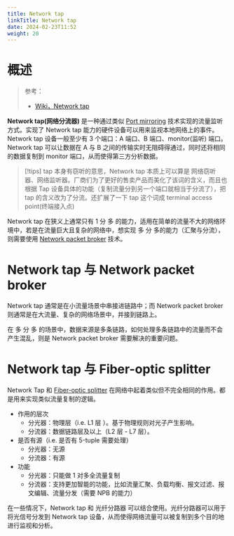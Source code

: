```yaml
---
title: Network tap
linkTitle: Network tap
date: 2024-02-23T11:52
weight: 20
---
```


# 概述

> 参考：
>
> - [Wiki，Network tap](https://en.wikipedia.org/wiki/Network_tap)

**Network tap(网络分流器)** 是一种通过类似 [Port mirroring](/docs/7.信息安全/Network%20analysis/Port%20mirroring.md) 技术实现的流量监听方式。实现了 Network tap 能力的硬件设备可以用来监视本地网络上的事件。Network tap 设备一般至少有 3 个端口：A 端口、B 端口、monitor(监听) 端口。Network tap 可以让数据在 A 与 B 之间的传输实时无阻碍得通过，同时还将相同的数据复制到 monitor 端口，从而使得第三方分析数据。

> [!tips]
> tap 本身有窃听的意思，Network tap 本质上可以算是 网络窃听器、网络监听器。厂商们为了更好的售卖产品而美化了该词的含义，而且也根据 Tap 设备具体的功能（复制流量分到另一个端口就相当于分流了），把 tap 的含义改为了分流。还扩展了一下 tap 这个词成 terminal access point(终端接入点)

Network tap 在狭义上通常只有 1 分 多 的能力，适用在简单的流量不大的网络环境中，若是在流量巨大且复杂的网络中，想实现 多 分 多的能力（汇聚与分流），则需要使用 [Network packet broker](/docs/7.信息安全/Network%20analysis/Network%20packet%20broker.md) 技术。

# Network tap 与 Network packet broker

Network tap 通常是在小流量场景中串接进链路中；而 Network packet broker 则通常是在大流量、复杂的网络场景中，并接到链路上。

在 多 分 多 的场景中，数据来源是多条链路，如何处理多条链路中的流量而不会产生混乱，则是 Network packet broker 需要解决的重要问题。

# Network tap 与 Fiber-optic splitter

Network Tap 和 [Fiber-optic splitter](/docs/4.数据通信/Networking%20device/Fiber-optic%20splitter.md) 在网络中起着类似但不完全相同的作用。都是用来实现类似流量复制的逻辑。

- 作用的层次
  - 分光器：物理层（i.e. L1 层  ）。基于物理规则对光子产生影响。
  - 分流器：数据链路层及以上（L2 层  - L7 层）。
- 是否有源（i.e. 是否有 5-tuple 需要处理）
  - 分光器：无源
  - 分流器：有源
- 功能
  - 分光器：只能做 1 对多全流量复制
  - 分流器：支持更加智能的功能，比如流量汇聚、负载均衡、报文过滤、报文编辑、流量分发（需要 NPB 的能力）

在一些情况下，Network tap 和 光纤分路器 可以结合使用。光纤分路器可以用于将光信号分发到 Network tap 设备，从而使得网络流量可以被复制到多个目的地进行监视和分析。
